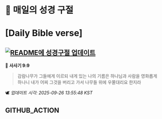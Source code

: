 # 🙏 매일의 성경 구절
# [Daily Bible verse]
## [![README에 성경구절 업데이트](https://github.com/DONGSUKA/first_test/actions/workflows/update-readme-bible.yml/badge.svg)](https://github.com/DONGSUKA/first_test/actions/workflows/update-readme-bible.yml)
<!-- START_BIBLE_VERSE -->
📖 **사사기 9:9**
> 감람나무가 그들에게 이르되 내게 있는 나의 기름은 하나님과 사람을 영화롭게 하나니 내가 어찌 그것을 버리고 가서 나무들 위에 우쭐대리요 한지라

🕊️ _업데이트 시각: 2025-09-26 13:55:48 KST_
  <!-- END_BIBLE_VERSE -->
## GITHUB_ACTION
